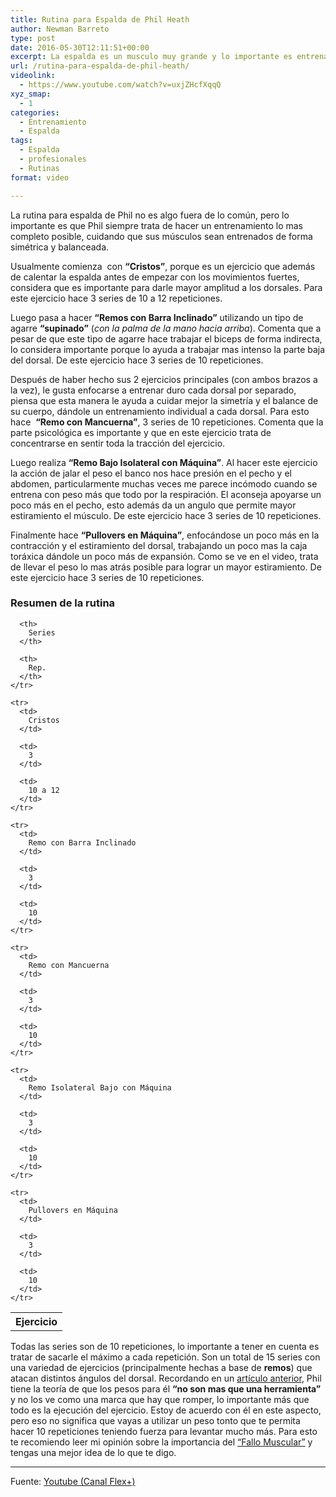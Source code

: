 ```yaml
---
title: Rutina para Espalda de Phil Heath
author: Newman Barreto
type: post
date: 2016-05-30T12:11:51+00:00
excerpt: La espalda es un musculo muy grande y lo importante es entrenarla atacando la mayoría de sus áreas. Esta rutina de espalda de Phil te demuestra como hacerlo
url: /rutina-para-espalda-de-phil-heath/
videolink:
  - https://www.youtube.com/watch?v=uxjZHcfXqqQ
xyz_smap:
  - 1
categories:
  - Entrenamiento
  - Espalda
tags:
  - Espalda
  - profesionales
  - Rutinas
format: video

---
```

<span class="main-paragraph">La rutina para espalda de Phil no es algo fuera de lo común, pero lo importante es que Phil siempre trata de hacer un entrenamiento lo mas completo posible, cuidando que sus músculos sean entrenados de forma simétrica y balanceada.</span>

Usualmente comienza  con **&#8220;Cristos&#8221;**, porque es un ejercicio que además de calentar la espalda antes de empezar con los movimientos fuertes, considera que es importante para darle mayor amplitud a los dorsales. Para este ejercicio hace 3 series de 10 a 12 repeticiones.

Luego pasa a hacer **&#8220;Remos con Barra Inclinado&#8221;** utilizando un tipo de agarre **&#8220;supinado&#8221;** (_con la palma de la mano hacia arriba_). Comenta que a pesar de que este tipo de agarre hace trabajar el biceps de forma indirecta, lo considera importante porque lo ayuda a trabajar mas intenso la parte baja del dorsal. De este ejercicio hace 3 series de 10 repeticiones.

Después de haber hecho sus 2 ejercicios principales (con ambos brazos a la vez), le gusta enfocarse a entrenar duro cada dorsal por separado, piensa que esta manera le ayuda a cuidar mejor la simetría y el balance de su cuerpo, dándole un entrenamiento individual a cada dorsal. Para esto hace  **&#8220;Remo con Mancuerna&#8221;**, 3 series de 10 repeticiones. Comenta que la parte psicológica es importante y que en este ejercicio trata de concentrarse en sentir toda la tracción del ejercicio.

Luego realiza **&#8220;Remo Bajo Isolateral con Máquina&#8221;**. Al hacer este ejercicio la acción de jalar el peso el banco nos hace presión en el pecho y el abdomen, particularmente muchas veces me parece incómodo cuando se entrena con peso más que todo por la respiración. El aconseja apoyarse un poco más en el pecho, esto además da un angulo que permite mayor estiramiento el músculo. De este ejercicio hace 3 series de 10 repeticiones.

Finalmente hace **&#8220;Pullovers en Máquina&#8221;**, enfocándose un poco más en la contracción y el estiramiento del dorsal, trabajando un poco mas la caja toráxica dándole un poco más de expansión. Como se ve en el video, trata de llevar el peso lo mas atrás posible para lograr un mayor estiramiento. De este ejercicio hace 3 series de 10 repeticiones.

<div class="workout-box">
  <h3>
    Resumen de la rutina
  </h3>
  
  <table>
    <tr>
      <th>
        Ejercicio
      </th>
      
      <th>
        Series
      </th>
      
      <th>
        Rep.
      </th>
    </tr>
    
    <tr>
      <td>
        Cristos
      </td>
      
      <td>
        3
      </td>
      
      <td>
        10 a 12
      </td>
    </tr>
    
    <tr>
      <td>
        Remo con Barra Inclinado
      </td>
      
      <td>
        3
      </td>
      
      <td>
        10
      </td>
    </tr>
    
    <tr>
      <td>
        Remo con Mancuerna
      </td>
      
      <td>
        3
      </td>
      
      <td>
        10
      </td>
    </tr>
    
    <tr>
      <td>
        Remo Isolateral Bajo con Máquina
      </td>
      
      <td>
        3
      </td>
      
      <td>
        10
      </td>
    </tr>
    
    <tr>
      <td>
        Pullovers en Máquina
      </td>
      
      <td>
        3
      </td>
      
      <td>
        10
      </td>
    </tr>
  </table>
</div>

Todas las series son de 10 repeticiones, lo importante a tener en cuenta es tratar de sacarle el máximo a cada repetición. Son un total de 15 series con una variedad de ejercicios (principalmente hechas a base de **remos**) que atacan distintos ángulos del dorsal. Recordando en un [artículo anterior][1], Phil tiene la teoría de que los pesos para él **“no son mas que una herramienta”** y no los ve como una marca que hay que romper, lo importante más que todo es la ejecución del ejercicio. Estoy de acuerdo con él en este aspecto, pero eso no significa que vayas a utilizar un peso tonto que te permita hacer 10 repeticiones teniendo fuerza para levantar mucho más. Para esto te recomiendo leer mi opinión sobre la importancia del [&#8220;Fallo Muscular&#8221;][2] y tengas una mejor idea de lo que te digo.

* * *

Fuente: <a href="https://www.youtube.com/watch?v=uxjZHcfXqqQ" target="_blank">Youtube (Canal Flex+)</a>

 [1]: http://fisicones.com/entrenamiento-de-pecho-de-phil-heath/
 [2]: http://fisicones.com/pierdes-el-tiempo-sin-el-fallo-muscular/
